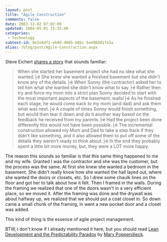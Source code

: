 ```yaml
---
layout: post
title: "Agile Construction"
comments: false
date: 2003-12-02 07:02:00
updated: 2004-05-01 15:55:00
categories:
 - Technology
subtext-id: 0e2e4df1-eb9d-4005-b8bc-5e496601fe3a
alias: /blog/post/Agile-Construction.aspx
---
```



Steve Eichert [shares a story](http://dotnetjunkies.com/WebLog/seichert/posts/4131.aspx) that sounds familiar: 

> When she started her basement project she had no idea what she wanted.├é She knew she wanted a finished basement but she didn't know any of the details.├é When Sonny (the contractor) asked her to tell him what she wanted she didn't know what to say.├é Rather then try and force my mom into a strict plan Sonny decided to start with the most important aspects of the basement, walls!├é As he finished each stage, he would come back to my mom (and dad) and ask them what was next.├é A couple of times Sonny would finish something, but would then tear it down and do it another way based on the feedback he received from my parents.├é Had the project been done differently this would not have been possible.├é The incremental construction allowed my Mom and Dad to take a step back if they didn't like something, and it also allowed them to put off some of the details they weren't ready to think about.├é In the end they probably spent a little bit more money, but, they were a LOT more happy. 

The reason this sounds so familiar is that this same thing happened to me and my wife. Granted I was the contractor and she was the customer, but the process was the same. At first she knew she wanted a bedroom in the basement. She didn't really know how she wanted the hall layed out, where she wanted the doors or closets, etc. So I drew some chaulk lines on the floor and got her to talk about how it felt. Then I framed in the walls. During the framing we realized that one of the doors wasn't in a very efficient place, so we moved it. After the framing was done and the drywall was about halfway up, we realized that we should put a coat closet in. So down came a small chunk of the framing, in went a new pocket door and a closet was added. 

This kind of thing is the essence of agile project management. 

BTW, I don't know if I already mentioned it here, but you should read [Lean Development and the Predictability Paradox](http://www.poppendieck.com/pdfs/Predictability_Paradox.pdf) by [Mary Poppendieck](http://www.poppendieck.com/people.htm). 
